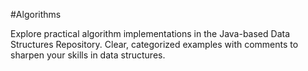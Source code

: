 #Algorithms

Explore practical algorithm implementations in the Java-based Data Structures Repository. Clear, categorized examples with comments to sharpen your skills in data structures.
